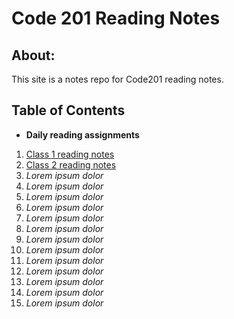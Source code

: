 # Code 201 Reading Notes


## About:
This site is a notes repo for Code201 reading notes.
## Table of Contents
- **Daily reading assignments**
1. [Class 1 reading notes](class-01.md)
2. [Class 2 reading notes](class-02.md)
3. _Lorem ipsum dolor_
4. _Lorem ipsum dolor_
5. _Lorem ipsum dolor_
6. _Lorem ipsum dolor_
7. _Lorem ipsum dolor_
8. _Lorem ipsum dolor_
9. _Lorem ipsum dolor_
10. _Lorem ipsum dolor_
11. _Lorem ipsum dolor_
12. _Lorem ipsum dolor_
13. _Lorem ipsum dolor_
14. _Lorem ipsum dolor_
15. _Lorem ipsum dolor_
